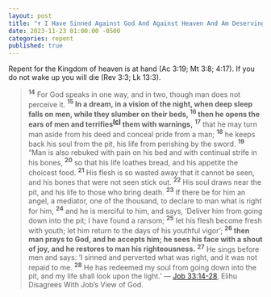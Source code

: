 ```yaml
---
layout: post
title: "✝️ I Have Sinned Against God And Against Heaven And Am Deserving Of Everlasting Fire But It Was Not Repaid Me And My Life Shall Look Upon The Light"
date: 2023-11-23 01:00:00 -0500
categories: repent
published: true
---
```


Repent for the Kingdom of heaven is at hand (Ac 3:19; Mt 3:8; 4:17). If you do not wake up you will die (Rev 3:3; Lk 13:3).

> <sup style="font-weight:bold;">14</sup> For God speaks in one way, and in two, though man does not perceive it. <span style="font-weight:bold;"><sup style="font-weight:bold;">15</sup> In a dream, in a vision of the night, when deep sleep falls on men, while they slumber on their beds, <sup style="font-weight:bold;">16</sup> then he opens the ears of men and terrifies<sup><a href="https://www.biblegateway.com/passage/?search=Job%2033%3A14-28&version=ESV;NET;EXB">[c]</a></sup> them with warnings,</span> <sup style="font-weight:bold;">17</sup> that he may turn man aside from his deed and conceal pride from a man; <sup style="font-weight:bold;">18</sup> he keeps back his soul from the pit, his life from perishing by the sword. <sup style="font-weight:bold;">19</sup> “Man is also rebuked with pain on his bed and with continual strife in his bones, <sup style="font-weight:bold;">20</sup> so that his life loathes bread, and his appetite the choicest food. <sup style="font-weight:bold;">21</sup> His flesh is so wasted away that it cannot be seen, and his bones that were not seen stick out. <sup style="font-weight:bold;">22</sup> His soul draws near the pit, and his life to those who bring death. <sup style="font-weight:bold;">23</sup> If there be for him an angel, a mediator, one of the thousand, to declare to man what is right for him, <sup style="font-weight:bold;">24</sup> and he is merciful to him, and says, ‘Deliver him from going down into the pit; I have found a ransom; <sup style="font-weight:bold;">25</sup> let his flesh become fresh with youth; let him return to the days of his youthful vigor’; <span style="font-weight:bold;"><sup style="font-weight:bold;">26</sup> then man<sup></sup> prays to God, and he accepts him; he sees his face with a shout of joy, and he restores to man his righteousness.</span> <sup style="font-weight:bold;">27</sup> He sings before men and says: ‘I sinned and perverted what was right, and it was not repaid to me. <sup style="font-weight:bold;">28</sup> He has redeemed my soul from going down into the pit, and my life shall look upon the light.’ &mdash; [Job 33:14-28](https://www.biblegateway.com/passage/?search=Job%2033%3A14-28&version=ESV;NET;EXB), Elihu Disagrees With Job’s View of God.

<script>
    var refTagger = {
        settings: {
            bibleVersion: 'ESV'
        }
    }; 

    (function(d, t) {
        var n=d.querySelector('[nonce]');
        refTagger.settings.nonce = n && (n.nonce||n.getAttribute('nonce'));
        var g = d.createElement(t), s = d.getElementsByTagName(t)[0];
        g.src = 'https://api.reftagger.com/v2/RefTagger.js';
        g.nonce = refTagger.settings.nonce;
        s.parentNode.insertBefore(g, s);
    }(document, 'script'));
</script>